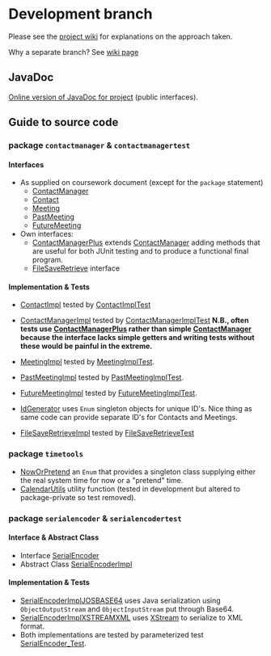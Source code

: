 # Development branch

Please see the [project wiki](https://github.com/BBK-PiJ-2014-66/cw4/wiki) for explanations on the approach taken.


Why a separate branch? See [wiki page](https://github.com/BBK-PiJ-2014-66/cw4/wiki/Packages,-the-use-of-%60development%60-and-branching)

## JavaDoc

[Online version of JavaDoc for project](http://bbk-pij-2014-66.github.io/cw4/javadoc/) (public interfaces).


## Guide to source code

### package `contactmanager` & `contactmanagertest`

#### Interfaces
* As supplied on coursework document (except for the `package` statement)
  * [ContactManager](src/uk/fictitiousurl/contactmanager/ContactManager.java)
  * [Contact](src/uk/fictitiousurl/contactmanager/Contact.java)
  * [Meeting](src/uk/fictitiousurl/contactmanager/Meeting.java)
  * [PastMeeting](src/uk/fictitiousurl/contactmanager/PastMeeting.java)
  * [FutureMeeting](src/uk/fictitiousurl/contactmanager/FutureMeeting.java)
* Own interfaces:
  * [ContactManagerPlus](src/uk/fictitiousurl/contactmanager/ContactManagerPlus.java) extends [ContactManager](src/uk/fictitiousurl/contactmanager/ContactManager.java) 
     adding methods that are useful for both JUnit testing and to produce a functional final program.
  * [FileSaveRetrieve](src/uk/fictitiousurl/contactmanager/FileSaveRetrieve.java) interface

#### Implementation & Tests
* [ContactImpl](src/uk/fictitiousurl/contactmanager/ContactImpl.java) tested by  [ContactImplTest](src/uk/fictitiousurl/contactmanagertest/ContactImplTest.java)
* [ContactManagerImpl](src/uk/fictitiousurl/contactmanager/ContactManagerImpl.java) tested by  [ContactManagerImplTest](src/uk/fictitiousurl/contactmanagertest/ContactManagerImplTest.java) 
**N.B., often tests use [ContactManagerPlus](src/uk/fictitiousurl/contactmanager/ContactManagerPlus.java) rather than simple  [ContactManager](src/uk/fictitiousurl/contactmanager/ContactManager.java) because the interface lacks simple getters and writing tests without these would be painful in the extreme.**
* [MeetingImpl](src/uk/fictitiousurl/contactmanager/MeetingImpl.java) tested by [MeetingImplTest](src/uk/fictitiousurl/contactmanagertest/MeetingImplTest.java).
* [PastMeetingImpl](src/uk/fictitiousurl/contactmanager/PastMeetingImpl.java) tested by [PastMeetingImplTest](src/uk/fictitiousurl/contactmanagertest/PastMeetingImplTest.java).
* [FutureMeetingImpl](src/uk/fictitiousurl/contactmanager/FutureMeetingImpl.java) tested by [FutureMeetingImplTest](src/uk/fictitiousurl/contactmanagertest/FutureMeetingImplTest.java).
* [IdGenerator](src/uk/fictitiousurl/contactmanager/IdGenerator.java) uses `Enum` singleton objects for unique ID's. 
Nice thing as same code can provide separate ID's for Contacts and Meetings.
 
* [FileSaveRetrieveImpl](src/uk/fictitiousurl/contactmanager/FileSaveRetrieveImpl.java) tested by [FileSaveRetrieveTest](src/uk/fictitiousurl/contactmanagertest/FileSaveRetrieveTest.java)


### package `timetools`
* [NowOrPretend](src/uk/fictitiousurl/timetools/NowOrPretend.java) an `Enum` that provides a singleton class supplying either the real system time for now or a "pretend" time.
* [CalendarUtils](src/uk/fictitiousurl/timetools/CalendarUtils.java) utility function (tested in development but altered to package-private so test removed).

### package `serialencoder` & `serialencodertest`

#### Interface & Abstract Class
* Interface [SerialEncoder](src/uk/fictitiousurl/serialencoder/SerialEncoder.java) 
* Abstract Class [SerialEncoderImpl](src/uk/fictitiousurl/serialencoder/SerialEncoderImpl.java)

#### Implementation & Tests
* [SerialEncoderImplJOSBASE64](src/uk/fictitiousurl/serialencoder/SerialEncoderImplJOSBASE64.java) uses Java serialization using `ObjectOutputStream` and `ObjectInputStream` put through Base64.
* [SerialEncoderImplXSTREAMXML](src/uk/fictitiousurl/serialencoder/SerialEncoderImplXSTREAMXML.java) uses  [XStream](http://xstream.codehaus.org/) to serialize to XML format.
* Both implementations are tested by parameterized test [SerialEncoder_Test](src/uk/fictitiousurl/serialencodertest/SerialEncoder_Test.java).

